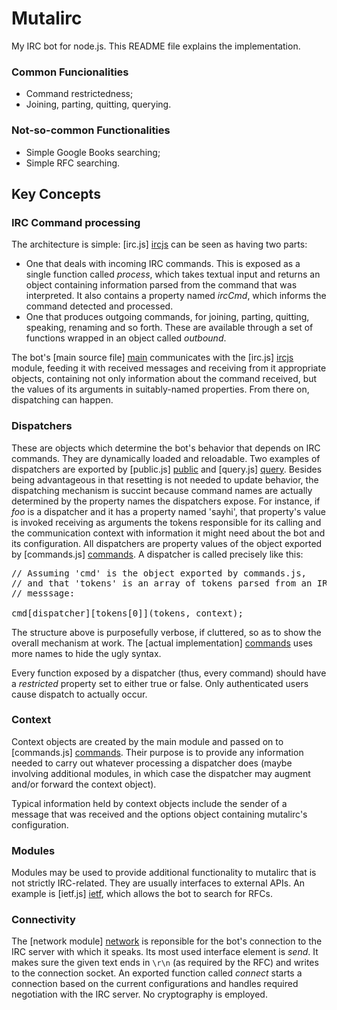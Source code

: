 # Mutalirc

My IRC bot for node.js. This README file explains the implementation.


### Common Funcionalities

 * Command restrictedness;
 * Joining, parting, quitting, querying.


### Not-so-common Functionalities

 * Simple Google Books searching;
 * Simple RFC searching.


## Key Concepts

### IRC Command processing

The architecture is simple: [irc.js] [ircjs] can be seen as having two parts: 

+ One that deals with incoming IRC commands. This is exposed as a single function called *process*, which takes textual input and returns an object containing information parsed from the command that was interpreted. It also contains a property named *ircCmd*, which informs the command detected and processed.
+ One that produces outgoing commands, for joining, parting, quitting, speaking, renaming and so forth. These are available through a set of functions wrapped in an object called *outbound*.

The bot's [main source file] [main] communicates with the [irc.js] [ircjs] module, feeding it with received messages and receiving from it appropriate objects, containing not only information about the command received, but the values of its arguments in suitably-named properties. From there on, dispatching can happen.


### Dispatchers

These are objects which determine the bot's behavior that depends on IRC commands. They are dynamically loaded and reloadable. Two examples of dispatchers are exported by [public.js] [public] and [query.js] [query]. Besides being advantageous in that resetting is not needed to update behavior, the dispatching mechanism is succint because command names are actually determined by the property names the dispatchers expose. For instance, if *foo* is a dispatcher and it has a property named 'sayhi', that property's value is invoked receiving as arguments the tokens responsible for its calling and the communication context with information it might need about the bot and its configuration. All dispatchers are property values of the object exported by [commands.js] [commands]. A dispatcher is called precisely like this:

<pre>
// Assuming 'cmd' is the object exported by commands.js,
// and that 'tokens' is an array of tokens parsed from an IRC
// messsage:

cmd[dispatcher][tokens[0]](tokens, context);
</pre>

The structure above is purposefully verbose, if cluttered, so as to show the overall mechanism at work. The [actual implementation] [commands] uses more names to hide the ugly syntax.

Every function exposed by a dispatcher (thus, every command) should have a *restricted* property set to either true or false. Only authenticated users cause dispatch to actually occur. 


### Context

Context objects are created by the main module and passed on to [commands.js] [commands]. Their purpose is to provide any information needed to carry out whatever processing a dispatcher does (maybe involving additional modules, in which case the dispatcher may augment and/or forward the context object). 

Typical information held by context objects include the sender of a message that was received and the options object containing mutalirc's configuration.


### Modules

Modules may be used to provide additional functionality to mutalirc that is not strictly IRC-related. They are usually interfaces to external APIs. An example is [ietf.js] [ietf], which allows the bot to search for RFCs.


### Connectivity

The [network module] [network] is reponsible for the bot's connection to the IRC server with which it speaks. Its most used interface element is *send*. It makes sure the given text ends in `\r\n` (as required by the RFC) and writes to the connection socket. An exported function called *connect* starts a connection based on the current configurations and handles required negotiation with the IRC server. No cryptography is employed.



[public]: https://github.com/guipn/mutalirc/blob/master/dispatchers/public.js

[query]: https://github.com/guipn/mutalirc/blob/master/dispatchers/query.js

[commands]: https://github.com/guipn/mutalirc/blob/master/commands.js

[ietf]: https://github.com/guipn/mutalirc/blob/master/dispatchers/modules/ietf.js

[ircjs]: https://github.com/guipn/mutalirc/blob/master/irc.js

[main]: https://github.com/guipn/mutalirc/blob/master/mutalirc.js

[network]: https://github.com/guipn/mutalirc/blob/master/network.js

